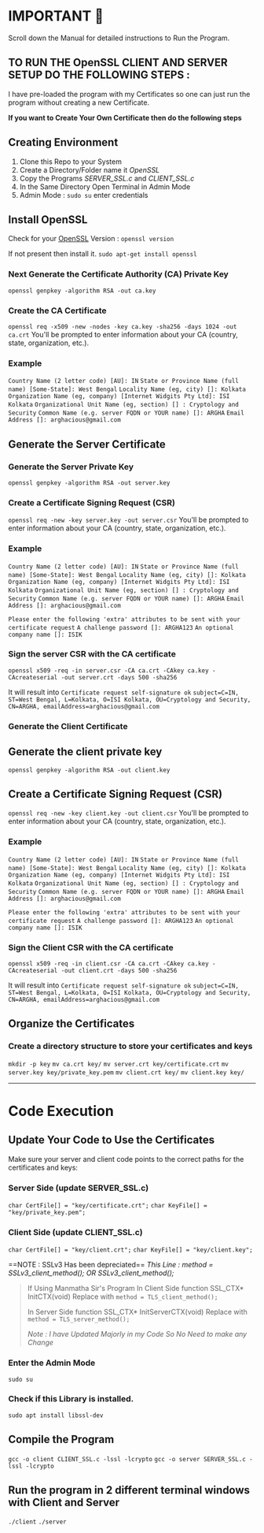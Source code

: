 # IMPORTANT :star2:
Scroll down the Manual for detailed instructions to Run the Program. 

## TO RUN THE OpenSSL CLIENT AND SERVER SETUP DO THE FOLLOWING STEPS : 
I have pre-loaded the program with my Certificates so one can just run the program without creating a new Certificate.

**If you want to Create Your Own Certificate then do the following steps**

## Creating Environment
1. Clone this Repo to your System
2. Create a Directory/Folder name it *OpenSSL*
3. Copy the Programs *SERVER_SSL.c* and *CLIENT_SSL.c*
4. In the Same Directory Open Terminal in Admin Mode
5. Admin Mode : `sudo su` enter credentials

## Install OpenSSL
Check for your [OpenSSL](https://www.openssl.org/) Version : 
`openssl version`

If not present then install it.
`sudo apt-get install openssl`

### Next Generate the Certificate Authority (CA) Private Key
`openssl genpkey -algorithm RSA -out ca.key`

### Create the CA Certificate
`openssl req -x509 -new -nodes -key ca.key -sha256 -days 1024 -out ca.crt`
You'll be prompted to enter information about your CA (country, state, organization, etc.).

### Example
`Country Name (2 letter code) [AU]: IN`
`State or Province Name (full name) [Some-State]: West Bengal`
`Locality Name (eg, city) []: Kolkata`
`Organization Name (eg, company) [Internet Widgits Pty Ltd]: ISI Kolkata`
`Organizational Unit Name (eg, section) [] : Cryptology and Security`
`Common Name (e.g. server FQDN or YOUR name) []: ARGHA`
`Email Address []: arghacious@gmail.com`

## Generate the Server Certificate

### Generate the Server Private Key
`openssl genpkey -algorithm RSA -out server.key`

### Create a Certificate Signing Request (CSR)
`openssl req -new -key server.key -out server.csr`
You'll be prompted to enter information about your CA (country, state, organization, etc.).

### Example
`Country Name (2 letter code) [AU]: IN`
`State or Province Name (full name) [Some-State]: West Bengal`
`Locality Name (eg, city) []: Kolkata`
`Organization Name (eg, company) [Internet Widgits Pty Ltd]: ISI Kolkata`
`Organizational Unit Name (eg, section) [] : Cryptology and Security`
`Common Name (e.g. server FQDN or YOUR name) []: ARGHA`
`Email Address []: arghacious@gmail.com`

`Please enter the following 'extra' attributes to be sent with your certificate request`
`A challenge password []: ARGHA123`
`An optional company name []: ISIK`

### Sign the server CSR with the CA certificate
`openssl x509 -req -in server.csr -CA ca.crt -CAkey ca.key -CAcreateserial -out server.crt -days 500 -sha256`

It will result into
`Certificate request self-signature ok`
`subject=C=IN, ST=West Bengal, L=Kolkata, O=ISI Kolkata, OU=Cryptology and Security, CN=ARGHA, emailAddress=arghacious@gmail.com`

### Generate the Client Certificate

## Generate the client private key
`openssl genpkey -algorithm RSA -out client.key`

## Create a Certificate Signing Request (CSR)
`openssl req -new -key client.key -out client.csr`
You'll be prompted to enter information about your CA (country, state, organization, etc.).

### Example
`Country Name (2 letter code) [AU]: IN`
`State or Province Name (full name) [Some-State]: West Bengal`
`Locality Name (eg, city) []: Kolkata`
`Organization Name (eg, company) [Internet Widgits Pty Ltd]: ISI Kolkata`
`Organizational Unit Name (eg, section) [] : Cryptology and Security`
`Common Name (e.g. server FQDN or YOUR name) []: ARGHA`
`Email Address []: arghacious@gmail.com`

`Please enter the following 'extra' attributes to be sent with your certificate request`
`A challenge password []: ARGHA123`
`An optional company name []: ISIK`

### Sign the Client CSR with the CA certificate
`openssl x509 -req -in client.csr -CA ca.crt -CAkey ca.key -CAcreateserial -out client.crt -days 500 -sha256`

It will result into
`Certificate request self-signature ok`
`subject=C=IN, ST=West Bengal, L=Kolkata, O=ISI Kolkata, OU=Cryptology and Security, CN=ARGHA, emailAddress=arghacious@gmail.com`

## Organize the Certificates

### Create a directory structure to store your certificates and keys
`mkdir -p key`
`mv ca.crt key/`
`mv server.crt key/certificate.crt`
`mv server.key key/private_key.pem`
`mv client.crt key/`
`mv client.key key/`

---

# Code Execution

## Update Your Code to Use the Certificates
Make sure your server and client code points to the correct paths for the certificates and keys:

### Server Side (update SERVER_SSL.c)
`char CertFile[] = "key/certificate.crt";`
`char KeyFile[] = "key/private_key.pem";`

### Client Side (update CLIENT_SSL.c)
`char CertFile[] = "key/client.crt";`
`char KeyFile[] = "key/client.key";`


==NOTE : SSLv3 Has been depreciated== 
*This Line :  method = SSLv3_client_method(); OR SSLv3_client_method();*

> If Using Manmatha Sir's Program 
> In Client Side function SSL_CTX* InitCTX(void) Replace with 
> `method = TLS_client_method();`
>
> In Server Side function SSL_CTX* InitServerCTX(void) Replace with 
> `method = TLS_server_method();`
>
> *Note : I have Updated Majorly in my Code So No Need to make any Change*

### Enter the Admin Mode
`sudo su`

### Check if this Library is installed.
`sudo apt install libssl-dev`

## Compile the Program 
`gcc -o client CLIENT_SSL.c -lssl -lcrypto`
`gcc -o server SERVER_SSL.c -lssl -lcrypto`

## Run the program in 2 different terminal windows with Client and Server
`./client`
`./server`

```